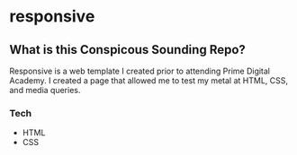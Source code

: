 # responsive

## What is this Conspicous Sounding Repo?
Responsive is a web template I created prior to attending Prime Digital Academy. I created a page that allowed me to test my metal at HTML, CSS, and media queries.

### Tech
- HTML
- CSS
